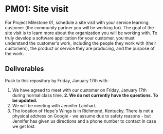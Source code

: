 # PM01: Site visit

For Project Milestone 01, schedule a site visit with your service learning customer (the community partner you will be working for). The goal of the site visit is to learn more about the organization you will be working with. To truly develop a software application for your customer, you must understand the customer's work, including the people they work with (their customers), the product or service they are producing, and the purpose of the work. 

## Deliverables

Push to this repository by Friday, January 17th with:

1. We have agreed to meet with our customer on Friday, January 17th during normal class time.
**2. We do not currently have the questions. To be updated.**
3. We will be meeting with Jennifer Lainhart.
4. The location of Hope's Wings is in Richmond, Kentucky. There is not a physical address on Google - we assume due to safety reasons - but Jennifer has given us directions and a phone number to contact in case we get lost.
